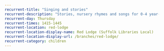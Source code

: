 ```yaml
---
recurrent-title: "Singing and stories"
recurrent-description: "Stories, nursery rhymes and songs for 0-4 year-olds"
recurrent-day: Thursday
recurrent-times: 1415-1445
recurrent-location: red-lodge
recurrent-location-display-name: Red Lodge (Suffolk Libraries Local)
recurrent-location-display-url: /branches/red-lodge/
recurrent-category: children
---
```

